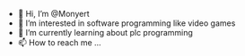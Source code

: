 - 👋 Hi, I’m @Monyert
- 👀 I’m interested in software programming like video games
- 🌱 I’m currently learning about plc programming
- 📫 How to reach me ...
